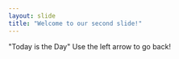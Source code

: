 ```yaml
---
layout: slide
title: "Welcome to our second slide!"
---
```

"Today is the Day"
Use the left arrow to go back!
